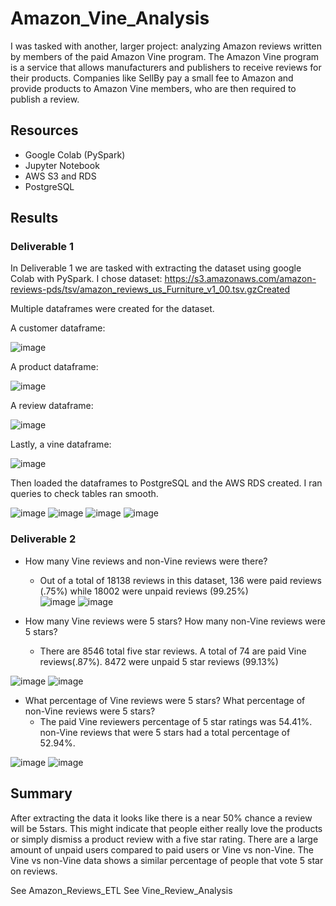 # Amazon_Vine_Analysis

I was tasked with another, larger project: analyzing Amazon reviews written by members of the paid Amazon Vine program. The Amazon Vine program is a service that allows manufacturers and publishers to receive reviews for their products. Companies like SellBy pay a small fee to Amazon and provide products to Amazon Vine members, who are then required to publish a review.

## Resources

- Google Colab (PySpark)
- Jupyter Notebook
- AWS S3 and RDS
- PostgreSQL

## Results

### Deliverable 1

In Deliverable 1 we are tasked with extracting the dataset using google Colab with PySpark. I chose dataset: https://s3.amazonaws.com/amazon-reviews-pds/tsv/amazon_reviews_us_Furniture_v1_00.tsv.gzCreated 

Multiple dataframes were created for the dataset.

A customer dataframe:

![image](https://user-images.githubusercontent.com/96445453/165021587-4c29bdd1-7522-4942-a1ff-88834b53fc51.png)

A product dataframe:

![image](https://user-images.githubusercontent.com/96445453/165021621-adc2a1a0-9b30-400a-a4b1-65cb78b52d13.png)

A review dataframe:

![image](https://user-images.githubusercontent.com/96445453/165021380-e23c5f99-5eb7-49bc-8f69-b41196a24ef1.png)

Lastly, a vine dataframe:

![image](https://user-images.githubusercontent.com/96445453/165021792-231af188-85c2-456e-a43d-da98acfde757.png)

Then loaded the dataframes to PostgreSQL and the AWS RDS created. I ran queries to check tables ran smooth.

![image](https://user-images.githubusercontent.com/96445453/165022007-87e73ced-aee9-4706-aa15-eeb34d674c5a.png)
![image](https://user-images.githubusercontent.com/96445453/165022047-7a004830-006d-47fd-b97a-68c3b298ae40.png)
![image](https://user-images.githubusercontent.com/96445453/165022081-12acda66-fa7c-4681-bf75-25b791374160.png)
![image](https://user-images.githubusercontent.com/96445453/165023558-4776c2bb-a926-4587-9127-993e47b46da3.png)

### Deliverable 2


- How many Vine reviews and non-Vine reviews were there?
  - Out of a total of 18138 reviews in this dataset, 136 were paid reviews (.75%) while 18002 were unpaid reviews (99.25%)  
![image](https://user-images.githubusercontent.com/96445453/165027145-01119288-6042-410c-a035-ee2ddc777a69.png)
![image](https://user-images.githubusercontent.com/96445453/165027178-67baf8da-51d7-410f-b4d9-d4df36a38f37.png)

- How many Vine reviews were 5 stars? How many non-Vine reviews were 5 stars?
  - There are 8546 total five star reviews.  A total of 74 are paid Vine reviews(.87%). 8472 were unpaid 5 star reviews (99.13%)

![image](https://user-images.githubusercontent.com/96445453/165028187-258eef18-12ad-4c6b-a462-21bec8579e62.png)
![image](https://user-images.githubusercontent.com/96445453/165028357-979ea255-3454-4220-b574-e3f0f9c7f315.png)

- What percentage of Vine reviews were 5 stars? What percentage of non-Vine reviews were 5 stars?
  - The paid Vine reviewers percentage of 5 star ratings was 54.41%. non-Vine reviews that were 5 stars had a total percentage of 52.94%.

![image](https://user-images.githubusercontent.com/96445453/165029341-28ec39f9-e528-4cf7-9421-e204c6e3f225.png)
![image](https://user-images.githubusercontent.com/96445453/165029288-e84561dc-77f6-43df-9ef4-5dced4318419.png)

## Summary

After extracting the data it looks like there is a near 50% chance a review will be 5stars. This might indicate that people either really love the products or simply dismiss a product review with a five star rating. There are a large amount of unpaid users compared to paid users or Vine vs non-Vine. The Vine vs non-Vine data shows a similar percentage of people that vote 5 star on reviews.

See Amazon_Reviews_ETL
See Vine_Review_Analysis

